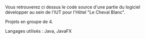 Vous retrouverez ci dessus le code source d'une partie du logiciel développer au sein de l'IUT pour l'Hôtel "Le Cheval Blanc".

Projets en groupe de 4.

Langages utilisés : Java, JavaFX

